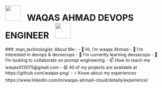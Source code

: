 
# <img src="https://user-images.githubusercontent.com/74038190/213844263-a8897a51-32f4-4b3b-b5c2-e1528b89f6f3.png" width="50px" /> &nbsp; WAQAS AHMAD DEVOPS ENGINEER &nbsp; <img src="https://user-images.githubusercontent.com/74038190/213844263-a8897a51-32f4-4b3b-b5c2-e1528b89f6f3.png" width="50px" />

</div>
### :man_technologist: About Me :
- 👋 Hi, I’m waqas Ahmad
- 👀 I’m interested in devops & devsecops
- 🌱 I’m currently learning devsecops 
- 💞️ I’m looking to collaborate on prompt engineering
- 📫 How to reach me waqas013075@gmail.com
- 😄 All of my projects are available at https://github.com/waqas-png/
- ⚡ Know about my experiences https://www.linkedin.com/in/waqas-ahmad-cloud/details/experience/

<!---
waqas-png/waqas-png is a ✨ special ✨ repository because its `README.md` (this file) appears on your GitHub profile.
You can click the Preview link to take a look at your changes.
--->
